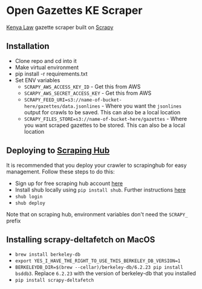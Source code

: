 # Open Gazettes KE Scraper

[Kenya Law](http://kenyalaw.org/kenya_gazette/gazette) gazette scraper built on [Scrapy](https://scrapy.org)

## Installation
- Clone repo and cd into it
- Make virtual environment
- pip install -r requirements.txt
- Set ENV variables
    - `SCRAPY_AWS_ACCESS_KEY_ID` - Get this from AWS
    - `SCARPY_AWS_SECRET_ACCESS_KEY` - Get this from AWS
    - `SCRAPY_FEED_URI=s3://name-of-bucket-here/gazettes/data.jsonlines` - Where you want the `jsonlines` output for crawls to be saved. This can also be a local location
    - `SCRAPY_FILES_STORE=s3://name-of-bucket-here/gazettes` - Where you want scraped gazettes to be stored. This can also be a local location


## Deploying to [Scraping Hub](https://scrapinghub.com)

It is recommended that you deploy your crawler to scrapinghub for easy management. Follow these steps to do this:

- Sign up for free scraping hub account [here](https://app.scrapinghub.com)
- Install shub locally using `pip install shub`. Further instructions [here](https://shub.readthedocs.io/en/stable/quickstart.html#installation)
- `shub login`
- `shub deploy`

Note that on scraping hub, environment variables don't need the `SCRAPY_` prefix

## Installing scrapy-deltafetch on MacOS
- `brew install berkeley-db`
- `export YES_I_HAVE_THE_RIGHT_TO_USE_THIS_BERKELEY_DB_VERSION=1`
- `BERKELEYDB_DIR=$(brew --cellar)/berkeley-db/6.2.23 pip install bsddb3`. Replace `6.2.23` with the version of berkeley-db that you installed
- `pip install scrapy-deltafetch`
